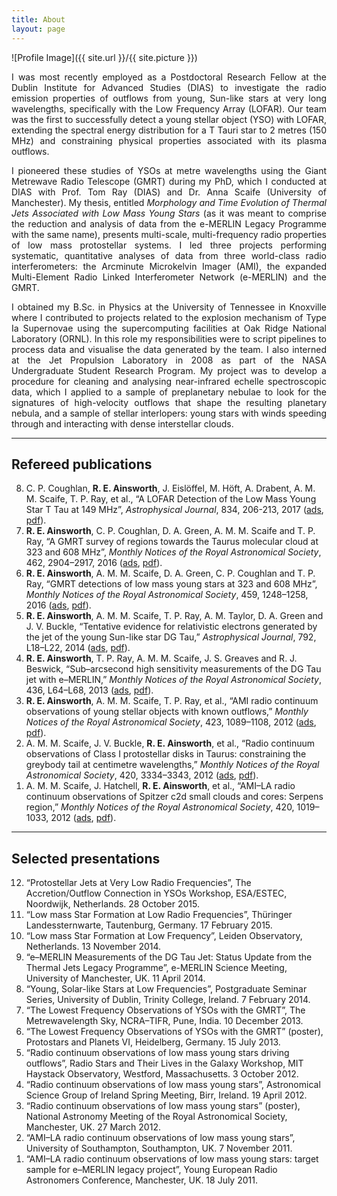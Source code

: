 ```yaml
---
title: About
layout: page
---
```

![Profile Image]({{ site.url }}/{{ site.picture }})

<p align="justify">I was most recently employed as a Postdoctoral Research Fellow at the Dublin Institute for Advanced Studies (DIAS) to investigate the radio emission properties of outflows from young, Sun-like stars at very long wavelengths, specifically with the Low Frequency Array (LOFAR). Our team was the first to successfully detect a young stellar object (YSO) with LOFAR, extending the spectral energy distribution for a T Tauri star to 2 metres (150 MHz) and constraining physical properties associated with its plasma outflows. </p>
<p align="justify">I pioneered these studies of YSOs at metre wavelengths using the Giant Metrewave Radio Telescope (GMRT) during my PhD, which I conducted at DIAS with Prof. Tom Ray (DIAS) and Dr. Anna Scaife (University of Manchester). My thesis, entitled <i>Morphology and Time Evolution of Thermal Jets Associated with Low Mass Young Stars</i> (as it was meant to comprise the reduction and analysis of data from the e-MERLIN Legacy Programme with the same name), presents multi-scale, multi-frequency radio properties of low mass protostellar systems. I led three projects performing systematic, quantitative analyses of data from three world-class radio interferometers: the Arcminute Microkelvin Imager (AMI), the expanded Multi-Element Radio Linked Interferometer Network (e-MERLIN) and the GMRT. </p>
<p align="justify">I obtained my B.Sc. in Physics at the University of Tennessee in Knoxville where I contributed to projects related to the explosion mechanism of Type Ia Supernovae using the supercomputing facilities at Oak Ridge National Laboratory (ORNL). In this role my responsibilities were to script pipelines to process data and visualise the data generated by the team. I also interned at the Jet Propulsion Laboratory in 2008 as part of the NASA Undergraduate Student Research Program. My project was to develop a procedure for cleaning and analysing near-infrared echelle spectroscopic data, which I applied to a sample of preplanetary nebulae to look for the signatures of high-velocity outflows that shape the resulting planetary nebula, and a sample of stellar interlopers: young stars with winds speeding through and interacting with dense interstellar clouds. </p>

<hr>

<h2>Refereed publications</h2>
<ol reversed>
<li>C. P. Coughlan, <b>R. E. Ainsworth</b>, J. Eislöffel, M. Höft, A. Drabent, A. M. M. Scaife, T. P. Ray, et al., “A LOFAR Detection of the Low Mass Young Star T Tau at 149 MHz”, <i>Astrophysical Journal</i>, 834, 206-213, 2017 (<a href="http://adsabs.harvard.edu/abs/2017ApJ...834..206C">ads</a>, <a href="https://rainsworth.github.io/assets/pdfs/Coughlan_2017_ApJ_834_206.pdf">pdf</a>).</li>
<li><b>R. E. Ainsworth</b>, C. P. Coughlan, D. A. Green, A. M. M. Scaife and T. P. Ray, “A GMRT survey of regions towards the Taurus molecular cloud at 323 and 608 MHz”, <i>Monthly Notices of the Royal Astronomical Society</i>, 462, 2904–2917, 2016 (<a href="http://adsabs.harvard.edu/abs/2016MNRAS.462.2904A">ads</a>, <a href="https://rainsworth.github.io/assets/pdfs/MNRAS-2016-Ainsworth-2904-17.pdf">pdf</a>).</li>
<li><b>R. E. Ainsworth</b>, A. M. M. Scaife, D. A. Green, C. P. Coughlan and T. P. Ray, “GMRT detections of low mass young stars at 323 and 608 MHz”, <i>Monthly Notices of the Royal Astronomical Society</i>, 459, 1248–1258, 2016 (<a href="http://adsabs.harvard.edu/abs/2016MNRAS.459.1248A">ads</a>, <a href="https://rainsworth.github.io/assets/pdfs/MNRAS-2016-Ainsworth-1248-58.pdf">pdf</a>).</li>
<li><b>R. E. Ainsworth</b>, A. M. M. Scaife, T. P. Ray, A. M. Taylor, D. A. Green and J. V. Buckle, “Tentative evidence for relativistic electrons generated by the jet of the young Sun-like star DG Tau,” <i>Astrophysical Journal</i>, 792, L18–L22, 2014 (<a href="http://adsabs.harvard.edu/abs/2014ApJ...792L..18A">ads</a>, <a href="https://rainsworth.github.io/assets/pdfs/apjl_792_1_18.pdf">pdf</a>).</li>
<li><b>R. E. Ainsworth</b>, T. P. Ray, A. M. M. Scaife, J. S. Greaves and R. J. Beswick, “Sub–arcsecond high sensitivity measurements of the DG Tau jet with e–MERLIN,” <i>Monthly Notices of the Royal Astronomical Society</i>, 436, L64–L68, 2013 (<a href="http://adsabs.harvard.edu/abs/2013MNRAS.436L..64A">ads</a>, <a href="https://rainsworth.github.io/assets/pdfs/MNRAS-2013-Ainsworth-L64-8.pdf">pdf</a>).</li>
<li><b>R. E. Ainsworth</b>, A. M. M. Scaife, T. P. Ray, et al., “AMI radio continuum observations of young stellar objects with known outflows,” <i>Monthly Notices of the Royal Astronomical Society</i>, 423, 1089–1108, 2012 (<a href="http://adsabs.harvard.edu/abs/2012MNRAS.423.1089A">ads</a>, <a href="https://rainsworth.github.io/assets/pdfs/MNRAS-2012--1089-108.pdf">pdf</a>).</li>
<li>A. M. M. Scaife, J. V. Buckle, <b>R. E. Ainsworth</b>, et al., “Radio continuum observations of Class I protostellar disks in Taurus: constraining the greybody tail at centimetre wavelengths,” <i>Monthly Notices of the Royal Astronomical Society</i>, 420, 3334–3343, 2012 (<a href="http://adsabs.harvard.edu/abs/2012MNRAS.420.3334S">ads</a>, <a href="https://rainsworth.github.io/assets/pdfs/MNRAS-2012--3334-43.pdf">pdf</a>).</li>
<li>A. M. M. Scaife, J. Hatchell, <b>R. E. Ainsworth</b>, et al., “AMI–LA radio continuum observations of Spitzer c2d small clouds and cores: Serpens region,” <i>Monthly Notices of the Royal Astronomical Society</i>, 420, 1019–1033, 2012 (<a href="http://adsabs.harvard.edu/abs/2012MNRAS.420.1019A">ads</a>, <a href="https://rainsworth.github.io/assets/pdfs/MNRAS-2012--1019-33.pdf">pdf</a>).</li>
</ol>

<hr>

<h2>Selected presentations</h2>
<ol reversed>
<li>“Protostellar Jets at Very Low Radio Frequencies”, The Accretion/Outflow Connection in YSOs Workshop, ESA/ESTEC, Noordwijk, Netherlands. 28 October 2015.</li>
<li>“Low mass Star Formation at Low Radio Frequencies”, Thüringer Landessternwarte, Tautenburg, Germany. 17 February 2015.</li>
<li>“Low mass Star Formation at Low Frequency”, Leiden Observatory, Netherlands. 13 November 2014.</li>
<li>“e–MERLIN Measurements of the DG Tau Jet: Status Update from the Thermal Jets Legacy Programme”, e-MERLIN Science Meeting, University of Manchester, UK. 11 April 2014.</li>
<li>“Young, Solar-like Stars at Low Frequencies”, Postgraduate Seminar Series, University of Dublin, Trinity College, Ireland. 7 February 2014.</li>
<li>“The Lowest Frequency Observations of YSOs with the GMRT”, The Metrewavelength Sky, NCRA–TIFR, Pune, India. 10 December 2013.</li>
<li>“The Lowest Frequency Observations of YSOs with the GMRT” (poster), Protostars and Planets VI, Heidelberg, Germany. 15 July 2013.</li>
<li>“Radio continuum observations of low mass young stars driving outflows”, Radio Stars and Their Lives in the Galaxy Workshop, MIT Haystack Observatory, Westford, Massachusetts. 3 October 2012.</li>
<li>“Radio continuum observations of low mass young stars”, Astronomical Science Group of Ireland Spring Meeting, Birr, Ireland. 19 April 2012.</li>
<li>“Radio continuum observations of low mass young stars” (poster), National Astronomy Meeting of the Royal Astronomical Society, Manchester, UK. 27 March 2012.</li>
<li>“AMI–LA radio continuum observations of low mass young stars”, University of Southampton, Southampton, UK. 7 November 2011.</li>
<li>“AMI–LA radio continuum observations of low mass young stars: target sample for e–MERLIN legacy project”, Young European Radio Astronomers Conference, Manchester, UK. 18 July 2011.</li>
</ol>
